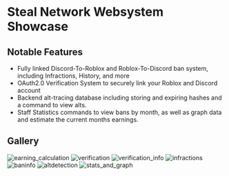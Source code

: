 # Steal Network Websystem Showcase
## Notable Features
- Fully linked Discord-To-Roblox and Roblox-To-Discord ban system, including Infractions, History, and more
- OAuth2.0 Verification System to securely link your Roblox and Discord account
- Backend alt-tracing database including storing and expiring hashes and a command to view alts.
- Staff Statistics commands to view bans by month, as well as graph data and estimate the current months earnings.

## Gallery
![earning_calculation](https://github.com/SpiralAPI/steal-network-showcase/assets/45252038/fc0db8ec-9c38-42a8-87a9-e5159502cd72)
![verification](https://github.com/SpiralAPI/steal-network-showcase/assets/45252038/4ce549a1-ba71-4539-bfa9-544b7fa73688)
![verification_info](https://github.com/SpiralAPI/steal-network-showcase/assets/45252038/ac4a8422-cb4b-48b5-96bf-10635a3924bf)
![infractions](https://github.com/SpiralAPI/steal-network-showcase/assets/45252038/da3b999f-6a50-4813-bfe0-1c0b6e370f88)
![baninfo](https://github.com/SpiralAPI/steal-network-showcase/assets/45252038/bf7a8ebe-055c-4efb-943a-e1b1a82853de)
![altdetection](https://github.com/SpiralAPI/steal-network-showcase/assets/45252038/7c486208-a39d-4677-ab71-5b67e96eab8d)
![stats_and_graph](https://github.com/SpiralAPI/steal-network-showcase/assets/45252038/5e971298-b21d-44c8-ac9c-0dc5ff92d837)
